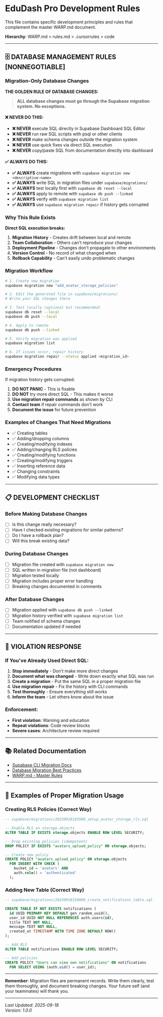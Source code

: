 # EduDash Pro Development Rules

This file contains specific development principles and rules that complement the master WARP.md document.

**Hierarchy**: WARP.md > rules.md > .cursorrules > code

---

## 🗄️ DATABASE MANAGEMENT RULES [NONNEGOTIABLE]

### Migration-Only Database Changes

**THE GOLDEN RULE OF DATABASE CHANGES:**
> **ALL database changes must go through the Supabase migration system. No exceptions.**

#### ❌ NEVER DO THIS:
- **❌ NEVER** execute SQL directly in Supabase Dashboard SQL Editor
- **❌ NEVER** run raw SQL scripts with psql or other clients  
- **❌ NEVER** make schema changes outside the migration system
- **❌ NEVER** use quick fixes via direct SQL execution
- **❌ NEVER** copy/paste SQL from documentation directly into dashboard

#### ✅ ALWAYS DO THIS:
- **✅ ALWAYS** create migrations with `supabase migration new <descriptive-name>`
- **✅ ALWAYS** write SQL in migration files under `supabase/migrations/`
- **✅ ALWAYS** test locally first with `supabase db reset --local`  
- **✅ ALWAYS** apply to remote with `supabase db push --linked`
- **✅ ALWAYS** verify with `supabase migration list`
- **✅ ALWAYS** use `supabase migration repair` if history gets corrupted

### Why This Rule Exists

**Direct SQL execution breaks:**
1. **Migration History** - Creates drift between local and remote
2. **Team Collaboration** - Others can't reproduce your changes
3. **Deployment Pipeline** - Changes don't propagate to other environments
4. **Version Control** - No record of what changed when
5. **Rollback Capability** - Can't easily undo problematic changes

### Migration Workflow

```bash
# 1. Create new migration
supabase migration new "add_avatar_storage_policies"

# 2. Edit the generated file in supabase/migrations/
# Write your SQL changes there

# 3. Test locally (optional but recommended)
supabase db reset --local
supabase db push --local

# 4. Apply to remote
supabase db push --linked

# 5. Verify migration was applied
supabase migration list

# 6. If issues occur, repair history
supabase migration repair --status applied <migration_id>
```

### Emergency Procedures

If migration history gets corrupted:

1. **DO NOT PANIC** - This is fixable
2. **DO NOT** try more direct SQL - This makes it worse  
3. **Use migration repair commands** as shown by CLI
4. **Contact team** if repair commands don't work
5. **Document the issue** for future prevention

### Examples of Changes That Need Migrations

- ✅ Creating tables
- ✅ Adding/dropping columns  
- ✅ Creating/modifying indexes
- ✅ Adding/changing RLS policies
- ✅ Creating/modifying functions
- ✅ Creating/modifying triggers
- ✅ Inserting reference data
- ✅ Changing constraints
- ✅ Modifying data types

---

## 📋 DEVELOPMENT CHECKLIST

### Before Making Database Changes
- [ ] Is this change really necessary?
- [ ] Have I checked existing migrations for similar patterns?
- [ ] Do I have a rollback plan?
- [ ] Will this break existing data?

### During Database Changes  
- [ ] Migration file created with `supabase migration new`
- [ ] SQL written in migration file (not dashboard)
- [ ] Migration tested locally
- [ ] Migration includes proper error handling
- [ ] Breaking changes documented in comments

### After Database Changes
- [ ] Migration applied with `supabase db push --linked`
- [ ] Migration history verified with `supabase migration list`
- [ ] Team notified of schema changes
- [ ] Documentation updated if needed

---

## 🚨 VIOLATION RESPONSE

### If You've Already Used Direct SQL:
1. **Stop immediately** - Don't make more direct changes
2. **Document what was changed** - Write down exactly what SQL was run  
3. **Create a migration** - Put the same SQL in a proper migration file
4. **Use migration repair** - Fix the history with CLI commands
5. **Test thoroughly** - Ensure everything still works
6. **Inform the team** - Let others know about the issue

### Enforcement:
- **First violation**: Warning and education
- **Repeat violations**: Code review blocks
- **Severe cases**: Architecture review required

---

## 📚 Related Documentation

- [Supabase CLI Migration Docs](https://supabase.com/docs/guides/cli/local-development#database-migrations)
- [Database Migration Best Practices](https://supabase.com/docs/guides/database/migrations)
- [WARP.md - Master Rules](./WARP.md)

---

## 🔄 Examples of Proper Migration Usage

### Creating RLS Policies (Correct Way)
```sql
-- supabase/migrations/20250918143500_setup_avatar_storage_rls.sql

-- Enable RLS on storage.objects
ALTER TABLE IF EXISTS storage.objects ENABLE ROW LEVEL SECURITY;

-- Drop existing policies (idempotent)  
DROP POLICY IF EXISTS "avatars_upload_policy" ON storage.objects;

-- Create new policy
CREATE POLICY "avatars_upload_policy" ON storage.objects
  FOR INSERT WITH CHECK (
    bucket_id = 'avatars' AND
    auth.role() = 'authenticated'
  );
```

### Adding New Table (Correct Way)
```sql
-- supabase/migrations/20250918150000_create_notifications_table.sql

CREATE TABLE IF NOT EXISTS notifications (
  id UUID PRIMARY KEY DEFAULT gen_random_uuid(),
  user_id UUID NOT NULL REFERENCES auth.users(id),
  title TEXT NOT NULL,
  message TEXT NOT NULL,
  created_at TIMESTAMP WITH TIME ZONE DEFAULT NOW()
);

-- Add RLS
ALTER TABLE notifications ENABLE ROW LEVEL SECURITY;

-- Add policies  
CREATE POLICY "Users can view own notifications" ON notifications
  FOR SELECT USING (auth.uid() = user_id);
```

---

**Remember**: Migration files are permanent records. Write them clearly, test them thoroughly, and document breaking changes. Your future self (and your teammates) will thank you.

---

*Last Updated: 2025-09-18*  
*Version: 1.0.0*